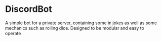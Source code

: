 # DiscordBot

A simple bot for a private server, containing some in jokes as well as some mechanics such as rolling dice. Designed to be modular and easy to operate
